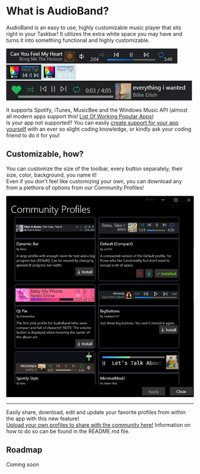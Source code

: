 # What is AudioBand?
AudioBand is an easy to use, highly customizable music player that sits right in your Taskbar!
It utilizes the extra white space you may have and turns it into something functional and highly customizable.

![Example Image 1](https://github.com/AudioBand/.github/blob/master/profile/images/DefaultProfile.png)
![Example Image 2](https://github.com/AudioBand/.github/blob/master/profile/images/Ultracompact.png)
![Example Image 3](https://github.com/AudioBand/.github/blob/master/profile/images/Spotify.png)

It supports Spotify, iTunes, MusicBee and the Windows Music API (almost all modern apps support this! [List Of Working Popular Apps](https://github.com/ModernFlyouts-Community/ModernFlyouts/blob/main/docs/GSMTC-Support-And-Popular-Apps.md))  
Is your app not supported? You can easily [create support for your app yourself](https://audioband.github.io/AudioBand/audiosource-docs/index.html) with an ever so slight coding knowledge, or kindly ask your coding friend to do it for you!

## Customizable, how?
You can customize the size of the toolbar, every button separately, their size, color, background, you name it!  
Even if you don't feel like customizing your own, you can download any from a plethora of options from our Community Profiles!

![Community Profiles Screenshot](https://github.com/AudioBand/.github/blob/master/profile/images/CommunityProfiles.png)

------

Easily share, download, edit and update your favorite profiles from within the app with this new feature!  
[Upload your own profiles to share with the community here!](https://github.com/AudioBand/CommunityProfiles) Information on how to do so can be found in the README.md file.

## Roadmap
Coming soon
